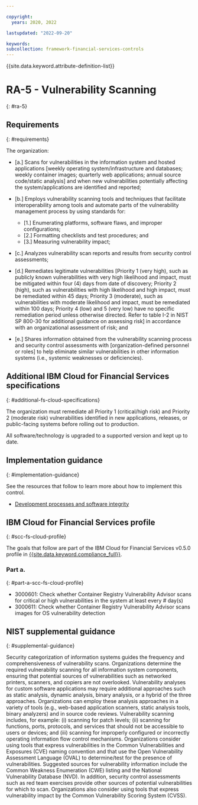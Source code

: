 ```yaml
---

copyright:
  years: 2020, 2022

lastupdated: "2022-09-20"

keywords: 
subcollection: framework-financial-services-controls
---
```


{{site.data.keyword.attribute-definition-list}}

# RA-5 - Vulnerability Scanning
{: #ra-5}

## Requirements
{: #requirements}

The organization:

- \[a.\] Scans for vulnerabilities in the information system and hosted applications [weekly operating system/infrastructure and databases; weekly container images; quarterly web applications; annual source code/static analysis] and when new vulnerabilities potentially affecting the system/applications are identified and reported;

- \[b.\] Employs vulnerability scanning tools and techniques that facilitate interoperability among tools and automate parts of the vulnerability management process by using standards for:

  - \[1.\] Enumerating platforms, software flaws, and improper configurations;
  - \[2.\] Formatting checklists and test procedures; and
  - \[3.\] Measuring vulnerability impact;

- \[c.\] Analyzes vulnerability scan reports and results from security control assessments;

- \[d.\] Remediates legitimate vulnerabilities [Priority 1 (very high), such as publicly known vulnerabilities with very high likelihood and impact, must be mitigated within four (4) days from date of discovery; Priority 2 (high), such as vulnerabilities with high likelihood and high impact, must be remediated within 45 days; Priority 3 (moderate), such as vulnerabilities with moderate likelihood and impact, must be remediated within 100 days; Priority 4 (low) and 5 (very low) have no specific remediation period unless otherwise directed.  Refer to table I-2 in NIST SP 800-30 for additional guidance on assessing risk] in accordance with an organizational assessment of risk; and

- \[e.\] Shares information obtained from the vulnerability scanning process and security control assessments with [organization-defined personnel or roles] to help eliminate similar vulnerabilities in other information systems (i.e., systemic weaknesses or deficiencies).

## Additional IBM Cloud for Financial Services specifications
{: #additional-fs-cloud-specifications}

The organization must remediate all Priority 1 (critical/high risk) and Priority 2 (moderate risk) vulnerabilities identified in new applications, releases, or public-facing systems before rolling out to production.

All software/technology is upgraded to a supported version and kept up to date.

## Implementation guidance
{: #implementation-guidance}

See the resources that follow to learn more about how to implement this control.

- [Development processes and software integrity](/docs/framework-financial-services?topic=framework-financial-services-shared-development-processes)

## IBM Cloud for Financial Services profile
{: #scc-fs-cloud-profile}

The goals that follow are part of the IBM Cloud for Financial Services v0.5.0 profile in [{{site.data.keyword.compliance_full}}](/docs/security-compliance?topic=security-compliance-getting-started).

### Part a.
{: #part-a-scc-fs-cloud-profile}

- 3000601: Check whether Container Registry Vulnerability Advisor scans for critical or high vulnerabilities in the system at least every # day(s)
- 3000611: Check whether Container Registry Vulnerability Advisor scans images for OS vulnerability detection

## NIST supplemental guidance
{: #supplemental-guidance}

Security categorization of information systems guides the frequency and comprehensiveness of vulnerability scans. Organizations determine the required vulnerability scanning for all information system components, ensuring that potential sources of vulnerabilities such as networked printers, scanners, and copiers are not overlooked. Vulnerability analyses for custom software applications may require additional approaches such as static analysis, dynamic analysis, binary analysis, or a hybrid of the three approaches. Organizations can employ these analysis approaches in a variety of tools (e.g., web-based application scanners, static analysis tools, binary analyzers) and in source code reviews. Vulnerability scanning includes, for example: (i) scanning for patch levels; (ii) scanning for functions, ports, protocols, and services that should not be accessible to users or devices; and (iii) scanning for improperly configured or incorrectly operating information flow control mechanisms. Organizations consider using tools that express vulnerabilities in the Common Vulnerabilities and Exposures (CVE) naming convention and that use the Open Vulnerability Assessment Language (OVAL) to determine/test for the presence of vulnerabilities. Suggested sources for vulnerability information include the Common Weakness Enumeration (CWE) listing and the National Vulnerability Database (NVD). In addition, security control assessments such as red team exercises provide other sources of potential vulnerabilities for which to scan. Organizations also consider using tools that express vulnerability impact by the Common Vulnerability Scoring System (CVSS).

